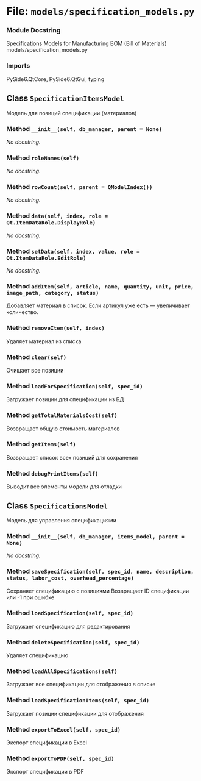 # File: `models/specification_models.py`

### Module Docstring
Specifications Models for Manufacturing BOM (Bill of Materials)
models/specification_models.py

### Imports
PySide6.QtCore, PySide6.QtGui, typing

## Class `SpecificationItemsModel`
Модель для позиций спецификации (материалов)

### Method `__init__(self, db_manager, parent = None)`
_No docstring._

### Method `roleNames(self)`
_No docstring._

### Method `rowCount(self, parent = QModelIndex())`
_No docstring._

### Method `data(self, index, role = Qt.ItemDataRole.DisplayRole)`
_No docstring._

### Method `setData(self, index, value, role = Qt.ItemDataRole.EditRole)`
_No docstring._

### Method `addItem(self, article, name, quantity, unit, price, image_path, category, status)`
Добавляет материал в список. Если артикул уже есть — увеличивает количество.

### Method `removeItem(self, index)`
Удаляет материал из списка

### Method `clear(self)`
Очищает все позиции

### Method `loadForSpecification(self, spec_id)`
Загружает позиции для спецификации из БД

### Method `getTotalMaterialsCost(self)`
Возвращает общую стоимость материалов

### Method `getItems(self)`
Возвращает список всех позиций для сохранения

### Method `debugPrintItems(self)`
Выводит все элементы модели для отладки

## Class `SpecificationsModel`
Модель для управления спецификациями

### Method `__init__(self, db_manager, items_model, parent = None)`
_No docstring._

### Method `saveSpecification(self, spec_id, name, description, status, labor_cost, overhead_percentage)`
Сохраняет спецификацию с позициями
Возвращает ID спецификации или -1 при ошибке

### Method `loadSpecification(self, spec_id)`
Загружает спецификацию для редактирования

### Method `deleteSpecification(self, spec_id)`
Удаляет спецификацию

### Method `loadAllSpecifications(self)`
Загружает все спецификации для отображения в списке

### Method `loadSpecificationItems(self, spec_id)`
Загружает позиции спецификации для отображения

### Method `exportToExcel(self, spec_id)`
Экспорт спецификации в Excel

### Method `exportToPDF(self, spec_id)`
Экспорт спецификации в PDF
